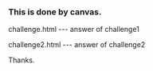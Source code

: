 ### This is done by canvas.
challenge.html --- answer of challenge1

challenge2.html  --- answer of challenge2

Thanks.
